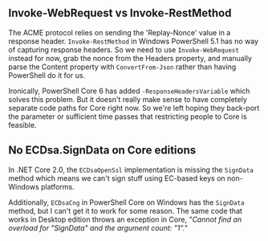 ## Invoke-WebRequest vs Invoke-RestMethod

The ACME protocol relies on sending the 'Replay-Nonce' value in a response header. 
`Invoke-RestMethod` in Windows PowerShell 5.1 has no way of capturing response headers.
So we need to use `Invoke-WebRequest` instead for now, grab the nonce from the Headers
property, and manually parse the Content property with `ConvertFrom-Json` rather than 
having PowerShell do it for us.

Ironically, PowerShell Core 6 has added `-ResponseHeadersVariable` which solves this problem.
But it doesn't really make sense to have completely separate code paths for Core right now.
So we're left hoping they back-port the parameter or sufficient time passes that restricting
people to Core is feasible.

## No ECDsa.SignData on Core editions

In .NET Core 2.0, the `ECDsaOpenSsl` implementation is missing the `SignData` method which means we can't sign stuff using EC-based keys on non-Windows platforms. 

Additionally, `ECDsaCng` in PowerShell Core on Windows has the `SignData` method, but I can't get it to work for some reason. The same code that works in Desktop edition throws an exception in Core, *"Cannot find an overload for "SignData" and the argument count: "1"."*

